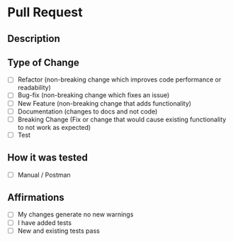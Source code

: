 # Pull Request

## Description
[//]: # (Summary of changes. List any dependency changes required for this pr)

## Type of Change
- [ ] Refactor (non-breaking change which improves code performance or readability)
- [ ] Bug-fix (non-breaking change which fixes an issue)
- [ ] New Feature (non-breaking change that adds functionality)
- [ ] Documentation (changes to docs and not code)
- [ ] Breaking Change (Fix or change that would cause existing functionality to not work as expected)
- [ ] Test

## How it was tested
- [ ] Manual / Postman

## Affirmations
- [ ] My changes generate no new warnings
- [ ] I have added tests
- [ ] New and existing tests pass